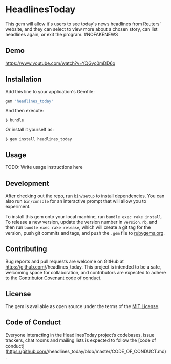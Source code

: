 # HeadlinesToday

This gem will allow it's users to see today's news headlines from Reuters' website, and they can select to view more about a chosen story, can list headlines again, or exit the program.  #NOFAKENEWS

## Demo

https://www.youtube.com/watch?v=YQGyc0mDD6o

## Installation

Add this line to your application's Gemfile:

```ruby
gem 'headlines_today'
```

And then execute:

    $ bundle

Or install it yourself as:

    $ gem install headlines_today

## Usage

TODO: Write usage instructions here

## Development

After checking out the repo, run `bin/setup` to install dependencies. You can also run `bin/console` for an interactive prompt that will allow you to experiment.

To install this gem onto your local machine, run `bundle exec rake install`. To release a new version, update the version number in `version.rb`, and then run `bundle exec rake release`, which will create a git tag for the version, push git commits and tags, and push the `.gem` file to [rubygems.org](https://rubygems.org).

## Contributing

Bug reports and pull requests are welcome on GitHub at https://github.com/<github username>/headlines_today. This project is intended to be a safe, welcoming space for collaboration, and contributors are expected to adhere to the [Contributor Covenant](http://contributor-covenant.org) code of conduct.

## License

The gem is available as open source under the terms of the [MIT License](https://opensource.org/licenses/MIT).

## Code of Conduct

Everyone interacting in the HeadlinesToday project’s codebases, issue trackers, chat rooms and mailing lists is expected to follow the [code of conduct](https://github.com/<github username>/headlines_today/blob/master/CODE_OF_CONDUCT.md).
